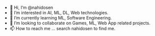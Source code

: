 - 👋 Hi, I’m @nahidosen
- 👀 I’m interested in AI, ML, DL, Web technologies.
- 🌱 I’m currently learning ML, Software Engineering.
- 💞️ I’m looking to collaborate on Games, ML, Web App related projects.
- 📫 How to reach me ... search nahidosen to find me.

<!---
nahidosen/nahidosen is a ✨ special ✨ repository because its `README.md` (this file) appears on your GitHub profile.
You can click the Preview link to take a look at your changes.
--->
